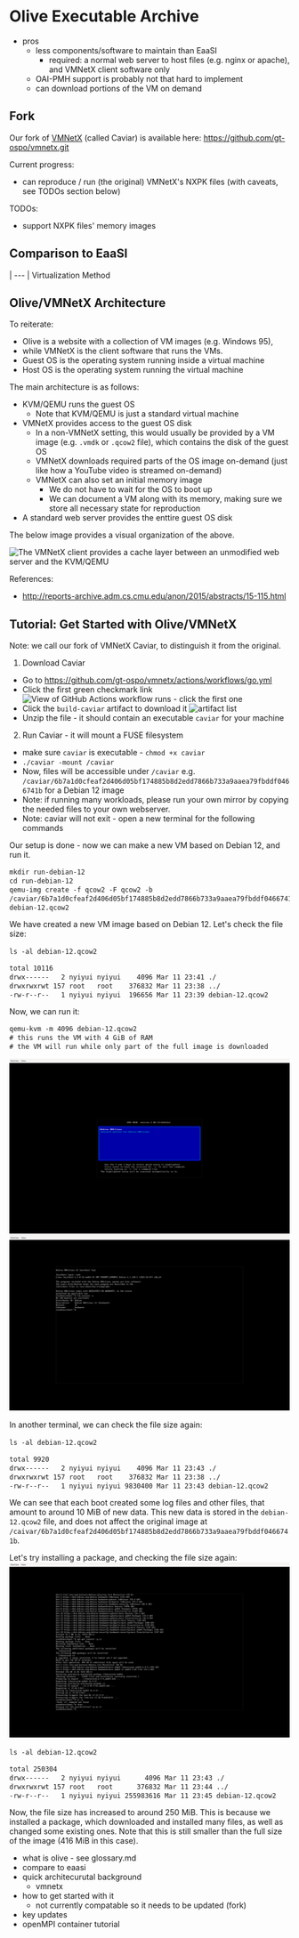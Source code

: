 # Olive Executable Archive

- pros
  - less components/software to maintain than EaaSI
    - required: a normal web server to host files (e.g. nginx or apache), and VMNetX client software only
  - OAI-PMH support is probably not that hard to implement
  - can download portions of the VM on demand

## Fork

Our fork of [VMNetX](https://github.com/cmusatyalab/vmnetx.git) (called Caviar) is available here: https://github.com/gt-ospo/vmnetx.git

Current progress:
- can reproduce / run (the original) VMNetX's NXPK files (with caveats, see TODOs section below)

TODOs:
- support NXPK files' memory images

## Comparison to EaaSI

| --- 
| Virtualization Method

## Olive/VMNetX Architecture

To reiterate:
- Olive is a website with a collection of VM images (e.g. Windows 95),
- while VMNetX is the client software that runs the VMs.
- Guest OS is the operating system running inside a virtual machine
- Host OS is the operating system running the virtual machine

The main architecture is as follows:
- KVM/QEMU runs the guest OS
  - Note that KVM/QEMU is just a standard virtual machine
- VMNetX provides access to the guest OS disk
  - In a non-VMNetX setting, this would usually be provided by a VM image (e.g. `.vmdk` or `.qcow2` file), which contains the disk of the guest OS
  - VMNetX downloads required parts of the OS image on-demand (just like how a YouTube video is streamed on-demand)
  - VMNetX can also set an initial memory image
    - We do not have to wait for the OS to boot up
    - We can document a VM along with its memory, making sure we store all necessary state for reproduction
- A standard web server provides the enttire guest OS disk

The below image provides a visual organization of the above.

![The VMNetX client provides a cache layer between an unmodified web server and the KVM/QEMU ](../tutorial_images/olive/architecture.png)

References:
- http://reports-archive.adm.cs.cmu.edu/anon/2015/abstracts/15-115.html

## Tutorial: Get Started with Olive/VMNetX

Note: we call our fork of VMNetX Caviar, to distinguish it from the original.

1. Download Caviar
  - Go to https://github.com/gt-ospo/vmnetx/actions/workflows/go.yml
  - Click the first green checkmark link ![View of GitHub Actions workflow runs - click the first one](../tutorial_images/olive/caviar-workflows.png)
  - Click the `build-caviar` artifact to download it
  ![artifact list](../tutorial_images/caviar-artifacts.png)
  - Unzip the file - it should contain an executable `caviar` for your machine
2. Run Caviar - it will mount a FUSE filesystem
  - make sure `caviar` is executable - `chmod +x caviar`
  - `./caviar -mount /caviar`
  - Now, files will be accessible under `/caviar` e.g. `/caviar/6b7a1d0cfeaf2d406d05bf174885b8d2edd7866b733a9aaea79fbddf0466741b` for a Debian 12 image
  - Note: if running many workloads, please run your own mirror by copying the needed files to your own webserver.
  - Note: caviar will not exit - open a new terminal for the following commands

Our setup is done - now we can make a new VM based on Debian 12, and run it.

```
mkdir run-debian-12
cd run-debian-12
qemu-img create -f qcow2 -F qcow2 -b /caviar/6b7a1d0cfeaf2d406d05bf174885b8d2edd7866b733a9aaea79fbddf0466741b debian-12.qcow2
```

We have created a new VM image based on Debian 12. Let's check the file size:

`ls -al debian-12.qcow2`
```
total 10116
drwx------   2 nyiyui nyiyui    4096 Mar 11 23:41 ./
drwxrwxrwt 157 root   root    376832 Mar 11 23:38 ../
-rw-r--r--   1 nyiyui nyiyui  196656 Mar 11 23:39 debian-12.qcow2
```

Now, we can run it:

```
qemu-kvm -m 4096 debian-12.qcow2
# this runs the VM with 4 GiB of RAM
# the VM will run while only part of the full image is downloaded
```

![VM boot image](../tutorial_images/olive/caviar-debian12-grub.png)
![VM boot image](../tutorial_images/olive/caviar-debian12-home.png)

In another terminal, we can check the file size again:

`ls -al debian-12.qcow2`
```
total 9920
drwx------   2 nyiyui nyiyui    4096 Mar 11 23:43 ./
drwxrwxrwt 157 root   root    376832 Mar 11 23:38 ../
-rw-r--r--   1 nyiyui nyiyui 9830400 Mar 11 23:43 debian-12.qcow2
```

We can see that each boot created some log files and other files, that amount to around 10 MiB of new data.
This new data is stored in the `debian-12.qcow2` file, and does not affect the original image at `/caivar/6b7a1d0cfeaf2d406d05bf174885b8d2edd7866b733a9aaea79fbddf0466741b`.

Let's try installing a package, and checking the file size again:
![screenshot of a terminal, running apt-get commands in a VM](../tutorial_images/olive/caviar-debian12-install.png)

`ls -al debian-12.qcow2`
```
total 250304
drwx------   2 nyiyui nyiyui      4096 Mar 11 23:43 ./
drwxrwxrwt 157 root   root      376832 Mar 11 23:44 ../
-rw-r--r--   1 nyiyui nyiyui 255983616 Mar 11 23:45 debian-12.qcow2
```

Now, the file size has increased to around 250 MiB.
This is because we installed a package, which downloaded and installed many files, as well as changed some existing ones.
Note that this is still smaller than the full size of the image (416 MiB in this case).


- what is olive - see glossary.md
- compare to eaasi
- quick architecurutal background 
  - vmnetx
- how to get started with it
  - not currently compatable so it needs to be updated (fork)
- key updates
- openMPI container tutorial 
